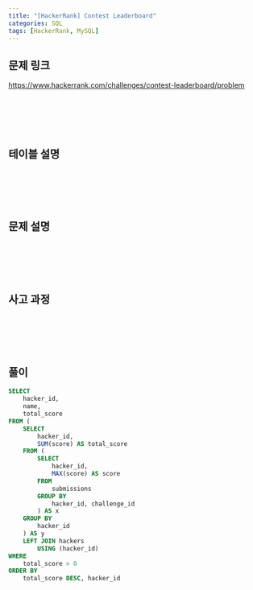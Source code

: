 ```yaml
---
title: "[HackerRank] Contest Leaderboard"
categories: SQL
tags: [HackerRank, MySQL]
---
```


## 문제 링크

<https://www.hackerrank.com/challenges/contest-leaderboard/problem>

<br><br><br><br>

## 테이블 설명

<br><br><br><br>

## 문제 설명

<br><br><br><br>

## 사고 과정

<br><br><br><br>

## 풀이

```sql
SELECT 
    hacker_id, 
    name, 
    total_score 
FROM (
    SELECT 
        hacker_id, 
        SUM(score) AS total_score 
    FROM (
        SELECT 
            hacker_id, 
            MAX(score) AS score 
        FROM 
            submissions 
        GROUP BY 
            hacker_id, challenge_id
        ) AS x
    GROUP BY 
        hacker_id
    ) AS y
    LEFT JOIN hackers 
        USING (hacker_id) 
WHERE 
    total_score > 0 
ORDER BY 
    total_score DESC, hacker_id
```